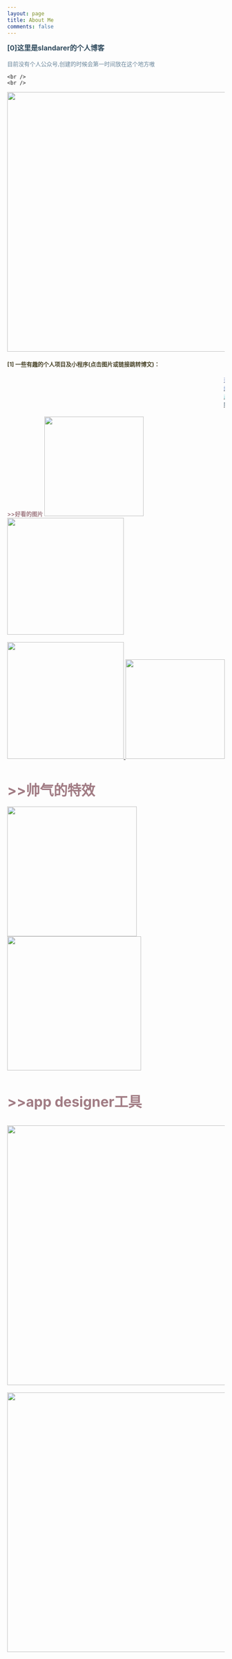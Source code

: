 ```yaml
---
layout: page
title: About Me
comments: false
---
```




<html>
<head>
<meta charset="utf-8">
<title>slandarer的简介</title>
</head>
<body>

<font color="#2F4A5D" size=3>
    <b>
    [0]这里是slandarer的个人博客
</b>
</font>  
<font color="#6A869B" size=2>
    <br />
    <br />
    目前没有个人公众号,创建的时候会第一时间放在这个地方嗷
</font>
    
    <br />
    <br />  
    
<img src="https://img-blog.csdnimg.cn/20210712170149802.gif" width=600>
<font color="#4A452A" size=2>
    <br />
    <br />
    <b>
    [1] 一些有趣的个人项目及小程序(点击图片或链接跳转博文)：
</b>
</font> 

<br />
<br />
<marquee>
    <a href="https://blog.csdn.net/slandarer/article/details/118521735"><font color="#7388C1" size=2>建筑工地海报生成器</font></a>&#160&#160
    <a href="https://blog.csdn.net/slandarer/article/details/117451019"><font color="#625BA1" size=2>环形相册</font></a>&#160&#160
    <a href="https://blog.csdn.net/slandarer/article/details/118161500"><font color="#8F63A2" size=2>举牌加油小人生成器</font></a>
</marquee>
<marquee>
    <a href="https://blog.csdn.net/slandarer/article/details/117304136"><font color="#426EB5" size=2>绕线画绘制？附带颜色渲染</font></a>&#160&#160  
    <a href="https://blog.csdn.net/slandarer/article/details/116528717"><font color="#8272B0" size=2>真正意义上的拼图小游戏</font></a>&#160&#160  
    <a href="https://blog.csdn.net/slandarer/article/details/116382472"><font color="#C7B7D2" size=2>突出效果海报</font></a>
</marquee>
<br />
<marquee>
    <a href="https://blog.csdn.net/slandarer/article/details/116325539"><font color="#6EC3C8" size=2>故障风海报</font></a>&#160&#160  
    <a href="https://blog.csdn.net/slandarer/article/details/115800369"><font color="#7388C1" size=2>图片三角风格化 (low poly)</font></a>&#160&#160  
    <a href="https://blog.csdn.net/slandarer/article/details/115709803"><font color="#9AD0D2" size=2>含褶皱面料图</font></a>&#160&#160
    <a href="https://blog.csdn.net/slandarer/article/details/107160568"><font color="#6EC3C8" size=2>3D玫瑰花绘制</font></a>
</marquee>
<br />
<marquee>
    <a href="https://blog.csdn.net/slandarer/article/details/109558919"><font color="#2F4A5D" size=2>MATLAB 版大富翁</font></a>&#160&#160  
    <a href="https://blog.csdn.net/slandarer/article/details/108734172"><font color="#C9E3D6" size=2>化学方程式配平</font></a>&#160&#160  
    <a href="https://blog.csdn.net/slandarer/article/details/108120501"><font color="#99D1D2" size=2>连连看小游戏</font></a>&#160&#160
    <a href="https://blog.csdn.net/slandarer/article/details/107636732"><font color="#7388C1" size=2>立体爱心九宫格</font></a>
</marquee>
<font color="#A17C84" size=2>
    <b>
    <br />
    <br />
    >>好看的图片
</b>
</font> 
<a href="https://blog.csdn.net/slandarer/article/details/117048623">
    <img src="https://img-blog.csdnimg.cn/20210703202641236.png" width=230>
</a>
<a href="https://blog.csdn.net/slandarer/article/details/107160568">
    <img src="https://img-blog.csdnimg.cn/20210703202652130.jpg" width=270>
</a>
    <br />
    <br />
<a href="https://blog.csdn.net/slandarer/article/details/117226977">
    <img src="https://img-blog.csdnimg.cn/20210703202715377.png" width=270>
</a>
<a href="https://blog.csdn.net/slandarer/article/details/110287590">
    <img src="https://img-blog.csdnimg.cn/20210703202708152.png" width=230>
</a>

<font color="#A17C84" size=6>
    <b>
    <br />
    <br />
    >>帅气的特效
</b>
</font> 
    <br />
    <br />
<a href="https://blog.csdn.net/slandarer/article/details/115457724">
    <img src="https://img-blog.csdnimg.cn/20210703203917422.png" width=300>
</a>
<a href="https://blog.csdn.net/slandarer/article/details/115724116">
    <img src="https://img-blog.csdnimg.cn/20210703203926961.jpg" width=310>
</a>
<font color="#A17C84" size=6>
    <b>
    <br />
    <br />
    >>app designer工具
    <br />
</b>
</font> 
    <br />
    <br />
<a href="https://blog.csdn.net/slandarer/article/details/115035583">
    <img src="https://img-blog.csdnimg.cn/20210703204606872.jpg" width=600>
</a>
    <br />
    <br />
<a href="https://blog.csdn.net/slandarer/article/details/113797518">
    <img src="https://img-blog.csdnimg.cn/20210703204532933.jpg" width=600>
</a>
</body>
</html>
